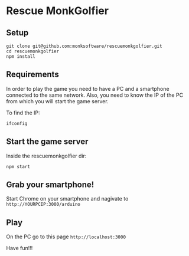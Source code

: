 Rescue MonkGolfier
==================

## Setup

```
git clone git@github.com:monksoftware/rescuemonkgolfier.git
cd rescuemonkgolfier
npm install
```

## Requirements

In order to play the game you need to have a PC and a smartphone connected to the same network.
Also, you need to know the IP of the PC from which you will start the game server.

To find the IP:

```
ifconfig
```

## Start the game server

Inside the rescuemonkgolfier dir:

```
npm start
```

## Grab your smartphone!

Start Chrome on your smartphone and nagivate to `http://YOURPCIP:3000/arduino`

## Play

On the PC go to this page `http://localhost:3000`

Have fun!!!
